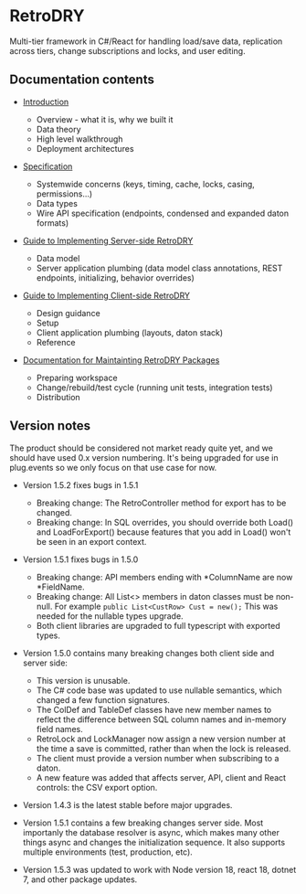 # RetroDRY
Multi-tier framework in C#/React for handling load/save data, replication across tiers, change subscriptions and locks, and user editing.

## Documentation contents

* [Introduction](documentation/0intro.md)
  * Overview - what it is, why we built it
  * Data theory
  * High level walkthrough
  * Deployment architectures

* [Specification](documentation/1spec.md)
  * Systemwide concerns (keys, timing, cache, locks, casing, permissions...)
  * Data types
  * Wire API specification (endpoints, condensed and expanded daton formats)

* [Guide to Implementing Server-side RetroDRY](documentation/2server.md)
  * Data model
  * Server application plumbing (data model class annotations, REST endpoints, initializing, behavior overrides)

* [Guide to Implementing Client-side RetroDRY](documentation/3client.md)
  * Design guidance
  * Setup
  * Client application plumbing (layouts, daton stack)
  * Reference

* [Documentation for Maintainting RetroDRY Packages](documentation/4retrodoc.md)
  * Preparing workspace
  * Change/rebuild/test cycle (running unit tests, integration tests)
  * Distribution


## Version notes

The product should be considered not market ready quite yet, and we should have used 0.x version numbering. It's being upgraded for use in plug.events so we only focus on that use case for now.

* Version 1.5.2 fixes bugs in 1.5.1
  * Breaking change: The RetroController method for export has to be changed.
  * Breaking change: In SQL overrides, you should override both Load() and LoadForExport() because features that you add in Load() won't be seen in an export context.
  
* Version 1.5.1 fixes bugs in 1.5.0
  * Breaking change: API members ending with *ColumnName are now *FieldName.
  * Breaking change: All List<> members in daton classes must be non-null. For example `public List<CustRow> Cust = new();` This was needed for the nullable types upgrade.
  * Both client libraries are upgraded to full typescript with exported types.

* Version 1.5.0 contains many breaking changes both client side and server side:
  * This version is unusable.
  * The C# code base was updated to use nullable semantics, which changed a few function signatures.
  * The ColDef and TableDef classes have new member names to reflect the difference between SQL column names and in-memory field names.
  * RetroLock and LockManager now assign a new version number at the time a save is committed, rather than when the lock is released.
  * The client must provide a version number when subscribing to a daton.
  * A new feature was added that affects server, API, client and React controls: the CSV export option.

* Version 1.4.3 is the latest stable before major upgrades.

* Version 1.5.1 contains a few breaking changes server side. Most importanly the database resolver is async, which makes many other things async and changes the initialization sequence. It also supports multiple environments (test, production, etc).

* Version 1.5.3 was updated to work with Node version 18, react 18, dotnet 7, and other package updates.
